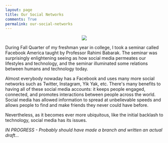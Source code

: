 ```yaml
---
layout: page
title: Our Social Networks
comments: True
permalink: our-social-networks
---
```


<p align="center">
  <img src="http://thenextweb.com/wp-content/blogs.dir/1/files/2013/11/social-network-links.jpg"/>
</p>
During Fall Quarter of my freshman year in college, I took a seminar called Facebook America taught
by Professor Rahimi Babarak. The seminar was surprisingly enlightening seeing as how social media
permeates our lifestyles and technology, and the seminar illuminated some relations between humans
and technology today. <br>

Almost everybody nowaday has a Facebook and uses many more social networks such as Twitter, Instagram,
Yik Yak, etc. There's many benefits to having all of these social media accounts: it keeps people
engaged, connected, and promotes interactions between people across the world. Social media has allowed
information to spread at unbelievable speeds and allows people to find and make friends they never could
have before.

Nevertheless, as it becomes ever more ubiquitous, like the initial backlash to technology, social media has 
its issues.

*IN PROGRESS - Probably should have made a branch and written an actual draft...*
